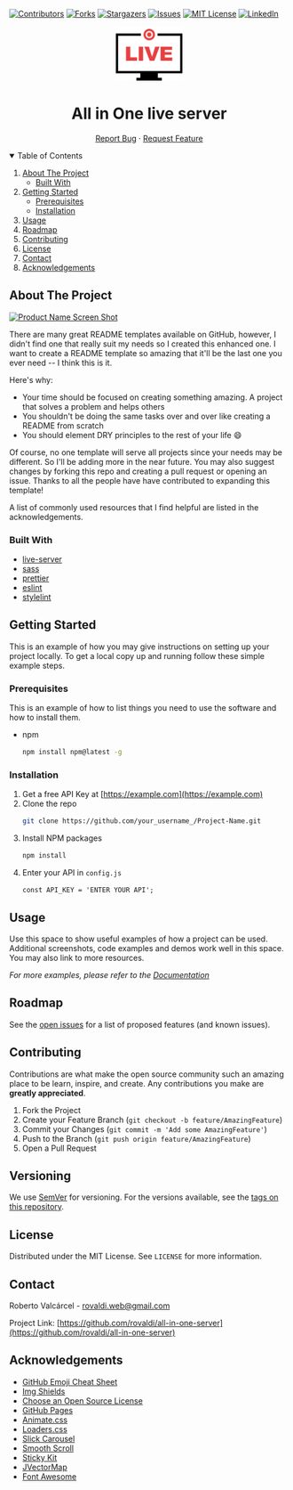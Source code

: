<!-- PROJECT SHIELDS -->
<!--
*** I'm using markdown "reference style" links for readability.
*** Reference links are enclosed in brackets [ ] instead of parentheses ( ).
*** See the bottom of this document for the declaration of the reference variables
*** for contributors-url, forks-url, etc. This is an optional, concise syntax you may use.
*** https://www.markdownguide.org/basic-syntax/#reference-style-links
-->
[![Contributors][contributors-shield]][contributors-url]
[![Forks][forks-shield]][forks-url]
[![Stargazers][stars-shield]][stars-url]
[![Issues][issues-shield]][issues-url]
[![MIT License][license-shield]][license-url]
[![LinkedIn][linkedin-shield]][linkedin-url]

<p align="center">
    <a align="center" href="https://github.com/rovaldi/all-in-one-live-server">
      <img src="all-in-one-live-server.svg" alt="All in One live server" width="120">
    </a>
    <h1 align="center">All in One live server</h1>
</p>

<p align="center">
    <a href="https://github.com/rovadi/all-in-one-live-server/issues">Report Bug</a>
    ·
    <a href="https://github.com/rovadi/all-in-one-live-server/issues">Request Feature</a>
</p>



<!-- TABLE OF CONTENTS -->
<details open="open">
  <summary>Table of Contents</summary>
  <ol>
    <li>
      <a href="#about-the-project">About The Project</a>
      <ul>
        <li><a href="#built-with">Built With</a></li>
      </ul>
    </li>
    <li>
      <a href="#getting-started">Getting Started</a>
      <ul>
        <li><a href="#prerequisites">Prerequisites</a></li>
        <li><a href="#installation">Installation</a></li>
      </ul>
    </li>
    <li><a href="#usage">Usage</a></li>
    <li><a href="#roadmap">Roadmap</a></li>
    <li><a href="#contributing">Contributing</a></li>
    <li><a href="#license">License</a></li>
    <li><a href="#contact">Contact</a></li>
    <li><a href="#acknowledgements">Acknowledgements</a></li>
  </ol>
</details>



<!-- ABOUT THE PROJECT -->
## About The Project

[![Product Name Screen Shot][product-screenshot]](https://example.com)

There are many great README templates available on GitHub, however, I didn't find one that really suit my needs so I created this enhanced one. I want to create a README template so amazing that it'll be the last one you ever need -- I think this is it.

Here's why:
* Your time should be focused on creating something amazing. A project that solves a problem and helps others
* You shouldn't be doing the same tasks over and over like creating a README from scratch
* You should element DRY principles to the rest of your life :smile:

Of course, no one template will serve all projects since your needs may be different. So I'll be adding more in the near future. You may also suggest changes by forking this repo and creating a pull request or opening an issue. Thanks to all the people have have contributed to expanding this template!

A list of commonly used resources that I find helpful are listed in the acknowledgements.

### Built With

* [live-server](https://github.com/tapio/live-server)
* [sass](https://sass-lang.com/)
* [prettier](https://prettier.io/)
* [eslint](https://eslint.org)
* [stylelint](https://stylelint.io/)



<!-- GETTING STARTED -->
## Getting Started

This is an example of how you may give instructions on setting up your project locally.
To get a local copy up and running follow these simple example steps.

### Prerequisites

This is an example of how to list things you need to use the software and how to install them.
* npm
  ```sh
  npm install npm@latest -g
  ```

### Installation

1. Get a free API Key at [https://example.com](https://example.com)
2. Clone the repo
   ```sh
   git clone https://github.com/your_username_/Project-Name.git
   ```
3. Install NPM packages
   ```sh
   npm install
   ```
4. Enter your API in `config.js`
   ```JS
   const API_KEY = 'ENTER YOUR API';
   ```



<!-- USAGE EXAMPLES -->
## Usage

Use this space to show useful examples of how a project can be used. Additional screenshots, code examples and demos work well in this space. You may also link to more resources.

_For more examples, please refer to the [Documentation](https://example.com)_



<!-- ROADMAP -->
## Roadmap

See the [open issues](https://github.com/rovaldi/all-in-one-live-server/issues) for a list of proposed features (and known issues).



<!-- CONTRIBUTING -->
## Contributing

Contributions are what make the open source community such an amazing place to be learn, inspire, and create. Any contributions you make are **greatly appreciated**.

1. Fork the Project
2. Create your Feature Branch (`git checkout -b feature/AmazingFeature`)
3. Commit your Changes (`git commit -m 'Add some AmazingFeature'`)
4. Push to the Branch (`git push origin feature/AmazingFeature`)
5. Open a Pull Request

## Versioning

We use [SemVer](http://semver.org/) for versioning. For the versions available, see the [tags on this repository](https://github.com/rovaldi/all-in-one-live-server/tags). 

<!-- LICENSE -->
## License

Distributed under the MIT License. See `LICENSE` for more information.

<!-- CONTACT -->
## Contact

Roberto Valcárcel - rovaldi.web@gmail.com

Project Link: [https://github.com/rovaldi/all-in-one-server](https://github.com/rovaldi/all-in-one-server)

<!-- ACKNOWLEDGEMENTS -->
## Acknowledgements
* [GitHub Emoji Cheat Sheet](https://www.webpagefx.com/tools/emoji-cheat-sheet)
* [Img Shields](https://shields.io)
* [Choose an Open Source License](https://choosealicense.com)
* [GitHub Pages](https://pages.github.com)
* [Animate.css](https://daneden.github.io/animate.css)
* [Loaders.css](https://connoratherton.com/loaders)
* [Slick Carousel](https://kenwheeler.github.io/slick)
* [Smooth Scroll](https://github.com/cferdinandi/smooth-scroll)
* [Sticky Kit](http://leafo.net/sticky-kit)
* [JVectorMap](http://jvectormap.com)
* [Font Awesome](https://fontawesome.com)





<!-- MARKDOWN LINKS & IMAGES -->
<!-- https://www.markdownguide.org/basic-syntax/#reference-style-links -->
[contributors-shield]: https://img.shields.io/github/contributors/rovaldi/all-in-one-live-server.svg?style=for-the-badge
[contributors-url]: https://github.com/rovaldi/all-in-one-live-server/graphs/contributors
[forks-shield]: https://img.shields.io/github/forks/rovaldi/all-in-one-live-server.svg?style=for-the-badge
[forks-url]: https://github.com/rovaldi/all-in-one-live-server/network/members
[stars-shield]: https://img.shields.io/github/stars/rovaldi/all-in-one-live-server.svg?style=for-the-badge
[stars-url]: https://github.com/rovaldi/all-in-one-live-server/stargazers
[issues-shield]: https://img.shields.io/github/issues/rovaldi/all-in-one-live-server.svg?style=for-the-badge
[issues-url]: https://github.com/rovaldi/all-in-one-live-server/issues
[license-shield]: https://img.shields.io/github/license/rovaldi/all-in-one-live-server.svg?style=for-the-badge
[license-url]: https://github.com/rovaldi/all-in-one-live-server/blob/master/LICENSE.txt
[linkedin-shield]: https://img.shields.io/badge/-LinkedIn-black.svg?style=for-the-badge&logo=linkedin&colorB=555
[linkedin-url]: https://www.linkedin.com/in/valcarcel-frontend-guy/
[product-screenshot]: images/screenshot.png
